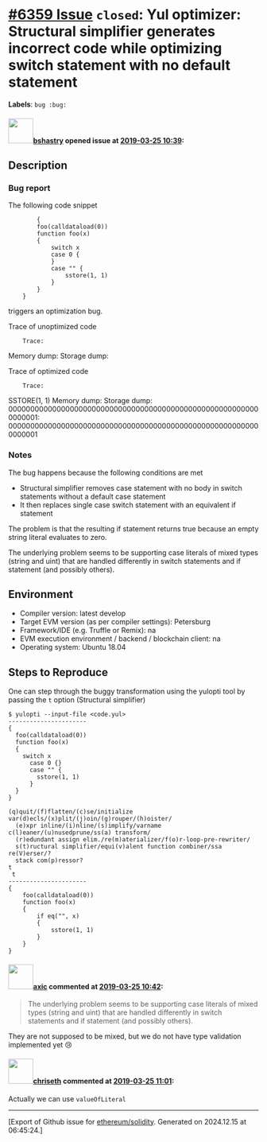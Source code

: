 # [\#6359 Issue](https://github.com/ethereum/solidity/issues/6359) `closed`: Yul optimizer: Structural simplifier generates incorrect code while optimizing switch statement with no default statement
**Labels**: `bug :bug:`


#### <img src="https://avatars.githubusercontent.com/u/2388185?v=4" width="50">[bshastry](https://github.com/bshastry) opened issue at [2019-03-25 10:39](https://github.com/ethereum/solidity/issues/6359):

## Description

### Bug report
        
The following code snippet
```
        {
        foo(calldataload(0))
        function foo(x)
        {
            switch x
            case 0 {
            }
            case "" {
                sstore(1, 1)
            }
        }
    }
```
        
triggers an optimization bug.
        
        
        
Trace of unoptimized code
        
        Trace:
Memory dump:
Storage dump:

        
Trace of optimized code
        
        Trace:
  SSTORE(1, 1)
Memory dump:
Storage dump:
  0000000000000000000000000000000000000000000000000000000000000001: 0000000000000000000000000000000000000000000000000000000000000001

### Notes

The bug happens because the following conditions are met
  - Structural simplifier removes case statement with no body in switch statements without a default case statement
  - It then replaces single case switch statement with an equivalent if statement

The problem is that the resulting if statement returns true because an empty string literal evaluates to zero.

The underlying problem seems to be supporting case literals of mixed types (string and uint) that are handled differently in switch statements and if statement (and possibly others).

## Environment

- Compiler version: latest develop
- Target EVM version (as per compiler settings): Petersburg
- Framework/IDE (e.g. Truffle or Remix): na
- EVM execution environment / backend / blockchain client: na
- Operating system: Ubuntu 18.04

## Steps to Reproduce

One can step through the buggy transformation using the yulopti tool by passing the `t` option (Structural simplifier)

```
$ yulopti --input-file <code.yul>
----------------------
{
  foo(calldataload(0))
  function foo(x)
  {
    switch x
      case 0 {}
      case "" {
        sstore(1, 1)
      }
  }
}

(q)quit/(f)flatten/(c)se/initialize var(d)ecls/(x)plit/(j)oin/(g)rouper/(h)oister/
  (e)xpr inline/(i)nline/(s)implify/varname c(l)eaner/(u)nusedprune/ss(a) transform/
  (r)edundant assign elim./re(m)aterializer/f(o)r-loop-pre-rewriter/
  s(t)ructural simplifier/equi(v)alent function combiner/ssa re(V)erser/? 
  stack com(p)ressor? 
t
 t
----------------------
{
    foo(calldataload(0))
    function foo(x)
    {
        if eq("", x)
        {
            sstore(1, 1)
        }
    }
}
```

#### <img src="https://avatars.githubusercontent.com/u/20340?v=4" width="50">[axic](https://github.com/axic) commented at [2019-03-25 10:42](https://github.com/ethereum/solidity/issues/6359#issuecomment-476141263):

> The underlying problem seems to be supporting case literals of mixed types (string and uint) that are handled differently in switch statements and if statement (and possibly others).

They are not supposed to be mixed, but we do not have type validation implemented yet 😢

#### <img src="https://avatars.githubusercontent.com/u/9073706?v=4" width="50">[chriseth](https://github.com/chriseth) commented at [2019-03-25 11:01](https://github.com/ethereum/solidity/issues/6359#issuecomment-476147969):

Actually we can use `valueOfLiteral`


-------------------------------------------------------------------------------



[Export of Github issue for [ethereum/solidity](https://github.com/ethereum/solidity). Generated on 2024.12.15 at 06:45:24.]
